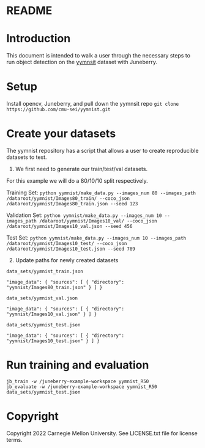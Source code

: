 README
==========

# Introduction

This document is intended to walk a user through the necessary steps to run object detection on the [yymnsit](https://github.com/cmu-sei/yymnist) dataset with Juneberry.

# Setup 
Install opencv, Juneberry, and pull down the yymnsit repo
`
git clone https://github.com/cmu-sei/yymnist.git
`
# Create your datasets
The yymnist repository has a script that allows a user to create reproducible datasets to test.

1. We first need to generate our train/test/val datasets. 

For this example we will do a 80/10/10 split respectively.

Training Set:
`
python yymnist/make_data.py --images_num 80 --images_path /dataroot/yymnist/Images80_train/ --coco_json /dataroot/yymnist/Images80_train.json --seed 123
`

Validation Set:
`
python yymnist/make_data.py --images_num 10 --images_path /dataroot/yymnist/Images10_val/ --coco_json /dataroot/yymnist/Images10_val.json --seed 456
`

Test Set:
`
python yymnist/make_data.py --images_num 10 --images_path /dataroot/yymnist/Images10_test/ --coco_json /dataroot/yymnist/Images10_test.json --seed 789
`

2. Update paths for newly created datasets

`data_sets/yymnist_train.json`

`"image_data": {
        "sources": [
            {
                "directory": "yymnist/Images80_train.json"
            }
        ]
}
`

`data_sets/yymnist_val.json`

`"image_data": {
        "sources": [
            {
                "directory": "yymnist/Images10_val.json"
            }
        ]
}
`

`data_sets/yymnist_test.json`

`"image_data": {
        "sources": [
            {
                "directory": "yymnist/Images10_test.json"
            }
        ]
}
`

# Run training and evaluation
`jb_train -w /juneberry-example-workspace yymnist_R50 `
<br>
`jb_evaluate -w /juneberry-example-workspace yymnist_R50 data_sets/yymnist_test.json`

# Copyright

Copyright 2022 Carnegie Mellon University.  See LICENSE.txt file for license terms.


